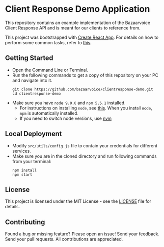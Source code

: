# Client Response Demo Application

This repository contains an example implementation of the Bazaarvoice Client Response API and is meant for our clients to reference from.

This project was bootstrapped with [Create React App](https://github.com/facebook/create-react-app). For details on how to perform some common tasks, refer to [this](https://github.com/facebook/create-react-app/blob/master/packages/react-scripts/template/README.md).

## Getting Started

- Open the Command Line or Terminal.
- Run the following commands to get a copy of this repository on your PC and navigate into it.
  ```
  git clone https://github.com/bazaarvoice/clientresponse-demo.git
  cd clientresponse-demo
  ```
- Make sure you have `node 9.0.0` and `npm 5.5.1` installed.
  - For instructions on installing `node`, see [this](https://nodejs.org/en/download/package-manager/). When you install `node`, `npm` is automatically installed.
  - If you need to switch node versions, use [nvm](https://github.com/creationix/nvm)
  
## Local Deployment

* Modify `src/utils/config.js` file to contain your credentials for different services.
* Make sure you are in the cloned directory and run following commands from your terminal:
  ```
  npm install
  npm start
  ```

## License

This project is licensed under the MIT License - see the [LICENSE](LICENSE) file for details.

## Contributing

Found a bug or missing feature? Please open an issue!
Send your feedback. Send your pull requests. All contributions are appreciated.
